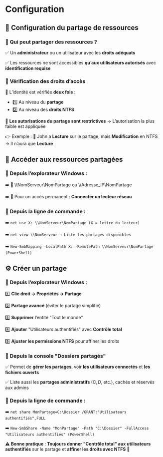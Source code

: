 # Configuration

## **🔗 Configuration du partage de ressources**

### 🔹 **Qui peut partager des ressources ?**

✅ Un **administrateur** ou un utilisateur avec les **droits adéquats**

✅ Les ressources ne sont accessibles **qu’aux utilisateurs autorisés** avec **identification requise**



### 🔹 **Vérification des droits d’accès**

🔐 L’identité est vérifiée **deux fois** :

- 1️⃣ Au niveau du **partage**
- 2️⃣ Au niveau des **droits NTFS**

📌 **Les autorisations du partage sont restrictives** → L’autorisation la plus faible est appliquée

👉 Exemple : 🔸 John a **Lecture** sur le partage, mais **Modification** en NTFS → Il n’aura que **Lecture**



## **📂 Accéder aux ressources partagées**

### 📌 **Depuis l’explorateur Windows** :

➡️ 📁 \\\NomServeur\NomPartage ou \\\Adresse_IP\NomPartage

➡️ 📌 Pour un accès permanent : **Connecter un lecteur réseau**



### 📌 **Depuis la ligne de commande** :

➡️ `net use X: \\NomServeur\NomPartage (X = lettre du lecteur)`

➡️ `net view \\NomServeur → Liste les partages disponibles`

➡️ `New-SmbMapping -LocalPath X: -RemotePath \\NomServeur\NomPartage (PowerShell)`



## **⚙️ Créer un partage**

### 📌 **Depuis l’explorateur Windows** :

1️⃣ **Clic droit → Propriétés → Partage**

2️⃣ **Partage avancé** (éviter le partage simplifié)

3️⃣ **Supprimer** l’entité "Tout le monde"

4️⃣ **Ajouter** "Utilisateurs authentifiés" avec **Contrôle total**

5️⃣ **Ajuster les permissions NTFS** pour affiner les droits



### 📌 **Depuis la console "Dossiers partagés"**

✅ Permet de **gérer les partages**, voir **les utilisateurs connectés** et **les fichiers ouverts**

✅ Liste aussi les **partages administratifs** (C$, D$, etc.), cachés et réservés aux admins



### 📌 **Depuis la ligne de commande** :

➡️ `net share MonPartage=C:\Dossier /GRANT:"Utilisateurs authentifiés",FULL`

➡️ `New-SmbShare -Name "MonPartage" -Path "C:\Dossier" -FullAccess "Utilisateurs authentifiés" (PowerShell)`

⚠️ **Bonne pratique** : **Toujours donner "Contrôle total" aux utilisateurs authentifiés** sur le partage et **affiner les droits avec NTFS** 🔐



